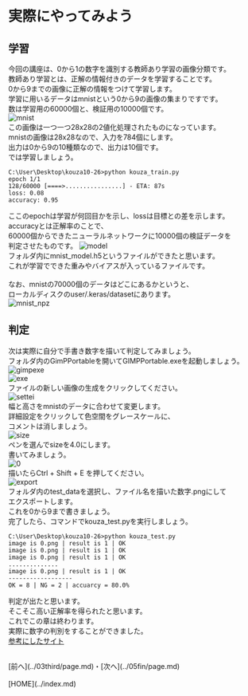 # 実際にやってみよう

## 学習
今回の講座は、0から1の数字を識別する教師あり学習の画像分類です。  
教師あり学習とは、正解の情報付きのデータを学習することです。  
0から9までの画像に正解の情報をつけて学習します。  
学習に用いるデータはmnistという0から9の画像の集まりですです。  
数は学習用の60000個と、検証用の10000個です。  
![mnist](./images/mnist.PNG)
<br>
この画像は一つ一つ28x28の2値化処理されたものになっています。  
mnistの画像は28x28なので、入力を784個にします。  
出力は0から9の10種類なので、出力は10個です。  
では学習しましょう。  

```
C:\User\Desktop\kouza10-26>python kouza_train.py
epoch 1/1
128/60000 [====>................] - ETA: 87s
loss: 0.08
accuracy: 0.95
```
ここのepochは学習が何回目かを示し、lossは目標との差を示します。  
accuracyとは正解率のことで、  
60000個からできたニューラルネットワークに10000個の検証データを  
判定させたものです。
![model](./images/mnsit_model.png)
<br>
フォルダ内にmnist_model.h5というファイルができたと思います。  
これが学習でできた重みやバイアスが入っているファイルです。  
<br>
なお、mnistの70000個のデータはどこにあるかというと、  
ローカルディスクのuser/.keras/datasetにあります。  
![mnist_npz](./images/mnist_npz.png)
<br>

## 判定
次は実際に自分で手書き数字を描いて判定してみましょう。  
フォルダ内のGimPPortableを開いてGIMPPortable.exeを起動しましょう。  
![gimpexe](./images/gimpexe.png)
<br>
![exe](./images/exe.png)
<br>
ファイルの新しい画像の生成をクリックしてください。  
![settei](./images/setei.png)
<br>
幅と高さをmnistのデータに合わせて変更します。  
詳細設定をクリックして色空間をグレースケールに、  
コメントは消しましょう。  
![size](./images/size.PNG)
<br>
ペンを選んでsizeを4.0にします。  
書いてみましょう。  
![0](./images/0.png)
<br>
描いたらCtrl + Shift + E を押してください。  
![export](./images/export.png)
<br>
フォルダ内のtest_dataを選択し、ファイル名を描いた数字.pngにして  
エクスポートします。  
これを0から9まで書きましょう。  
完了したら、コマンドでkouza_test.pyを実行しましょう。  
```
C:\User\Desktop\kouza10-26>python kouza_test.py
image is 0.png | result is 1 | OK
image is 0.png | result is 1 | OK
image is 0.png | result is 1 | OK
..............
image is 0.png | result is 1 | OK
------------------
OK = 8 | NG = 2 | accuarcy = 80.0%
```
判定が出たと思います。  
そこそこ高い正解率を得られたと思います。  
これでこの章は終わります。  
実際に数字の判別をすることができました。  
[参考にしたサイト](https://qiita.com/moritalous/items/1c014afbb97a2e48bbdf)

<br>
[前へ](../03third/page.md)・[次へ](../05fin/page.md)
<br>
<br>
[HOME](../index.md)
